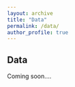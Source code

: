 ```yaml
---
layout: archive
title: "Data"
permalink: /data/
author_profile: true
---
```


Data
---
<!-- ![picture of PI](/images/Genew.jpg align = "right")  -->
Coming soon....